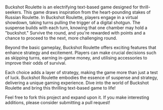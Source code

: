 Buckshot Roulette is an electrifying text-based game designed for thrill-seekers. This game draws inspiration from the heart-pounding stakes of Russian Roulette.
In Buckshot Roulette, players engage in a virtual showdown, taking turns pulling the trigger of a digital shotgun. The suspense builds with each turn, knowing that one chamber may hold a "buckshot."
Survive the round, and you're rewarded with points and a chance to proceed to the next, more challenging round.

Beyond the basic gameplay, Buckshot Roulette offers exciting features that enhance strategy and excitement. 
Players can make crucial decisions such as skipping turns, earning in-game money, and utilising accessories to improve their odds of survival.

Each choice adds a layer of strategy, making the game more than just a test of luck.
Buckshot Roulette embodies the essence of suspense and strategy, delivering a unique gaming experience.
Dive into the world of Buckshot Roulette and bring this thrilling text-based game to life! 

Feel free to fork this project and expand upon it. If you make interesting additions, please consider submitting a pull request!
